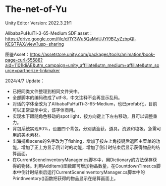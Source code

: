 # The-net-of-Yu

Unity Editor Version: 2022.3.21f1

AlibabaPuHuiTi-3-65-Medium SDF.asset：https://drive.google.com/file/d/1Y3Wu5QaMdUJYI9B7_yZzbpQl-KEGTPAX/view?usp=sharing

图鉴Asset：https://assetstore.unity.com/packages/tools/animation/book-page-curl-55588?aid=1101ldiAE&utm_campaign=unity_affiliate&utm_medium=affiliate&utm_source=partnerize-linkmaker

2024/4/7 Update：
- 已把同类文件整理到相同文件夹中。
- 全部脚本的编码改成了utf-8，中文注释不会再显示乱码。
- 对话的字体全改为了AlibabaPuHuiTi-3-65-Medium，也已prefab化，目前可以正常显示中文，该字体商用。
- 实现水下跟随角色移动的spot light，按方向键上下左右移动，且可以调整重力。
- 背包系统实现90%，设置四个背包，分别装渔获，道具，资源和垃圾，急需可用的美术素材。
- 出海捕鱼scene的名字改为了fishing，增加了按左上角按键后退回主菜单的功能，增加了正上方显示倒计时的功能，增加了倒计时结束后显示获得物品的结算画面。
- 在CurrentSceneInventoryManager.cs脚本中，用Dictionary的方法保存获得的物体。利用AddItem()函数即可增加物品数量，在CountdownTimer.cs脚本中倒计时结束后运行CurrentSceneInventoryManager.cs脚本中的PrintInventory()函数把获得的物品显示在结算画面上。
